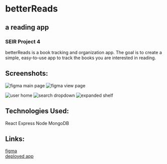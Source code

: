   # **betterReads**

  ## a reading app

  ### SEIR Project 4

betterReads is a book tracking and organization app. The goal is to create a simple, easy-to-use app to track the books you are interested in reading.

  ## Screenshots:
![figma main page](https://i.imgur.com/JKE9B81.png)
![figma view page](https://i.imgur.com/Qjc3O02.png)

![user home](https://imgur.com/f25b8fa4-cc56-4018-8f21-2f704d7bce26)
![search dropdown](https://imgur.com/da612f23-4b67-4a7d-8303-ac7c61ee4aa5)
![expanded shelf](https://imgur.com/544462ee-5d37-4bb8-b6b3-b1a51a14f189)

  ## Technologies Used:
  React
  Express
  Node
  MongoDB

## Links:
[figma](https://www.figma.com/file/ZUFuN2J1d3dFuZNkI9a82x/better-reads?type=whiteboard&node-id=0-1&t=xIhk7ISaHVn3LXYd-0)
<br>
[deployed app](https://better-reads-app-9bf78ec998e2.herokuapp.com/)